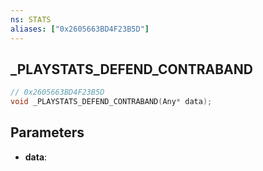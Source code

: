 ```yaml
---
ns: STATS
aliases: ["0x2605663BD4F23B5D"]
---
```

## _PLAYSTATS_DEFEND_CONTRABAND

```c
// 0x2605663BD4F23B5D
void _PLAYSTATS_DEFEND_CONTRABAND(Any* data);
```


## Parameters
* **data**: 

